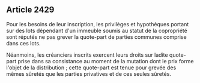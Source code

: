 Article 2429
----
Pour les besoins de leur inscription, les privilèges et hypothèques portant sur
des lots dépendant d'un immeuble soumis au statut de la copropriété sont réputés
ne pas grever la quote-part de parties communes comprise dans ces lots.

Néanmoins, les créanciers inscrits exercent leurs droits sur ladite quote-part
prise dans sa consistance au moment de la mutation dont le prix forme l'objet de
la distribution ; cette quote-part est tenue pour grevée des mêmes sûretés que
les parties privatives et de ces seules sûretés.

